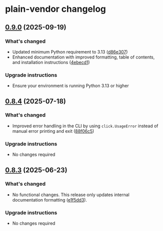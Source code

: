 # plain-vendor changelog

## [0.9.0](https://github.com/dropseed/plain/releases/plain-vendor@0.9.0) (2025-09-19)

### What's changed

- Updated minimum Python requirement to 3.13 ([d86e307](https://github.com/dropseed/plain/commit/d86e307efb))
- Enhanced documentation with improved formatting, table of contents, and installation instructions ([4ebecd1](https://github.com/dropseed/plain/commit/4ebecd1856))

### Upgrade instructions

- Ensure your environment is running Python 3.13 or higher

## [0.8.4](https://github.com/dropseed/plain/releases/plain-vendor@0.8.4) (2025-07-18)

### What's changed

- Improved error handling in the CLI by using `click.UsageError` instead of manual error printing and exit ([88f06c5](https://github.com/dropseed/plain/commit/88f06c5184aec0f7e72a693a9c8c45b18c43e4c5))

### Upgrade instructions

- No changes required

## [0.8.3](https://github.com/dropseed/plain/releases/plain-vendor@0.8.3) (2025-06-23)

### What's changed

- No functional changes. This release only updates internal documentation formatting ([e1f5dd3](https://github.com/dropseed/plain/commit/e1f5dd3e4612ace050d1669a095e7389fd23fc51)).

### Upgrade instructions

- No changes required
